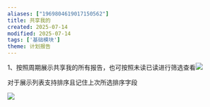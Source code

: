 ```yaml
---
aliases: ["1969804619017150562"]
title: 共享我的
created: 2025-07-14
modified: 2025-07-14
tags: ['基础模块']
theme: 计划报告
---
```


1、按照周期展示共享我的所有报告，也可按照未读已读进行筛选查看![](9b1468f61febba4967b223f233656acd.jpg)

对于展示列表支持排序且记住上次所选排序字段

![](3bd50206dd5cd6f348b9f6c327190150.jpg)
